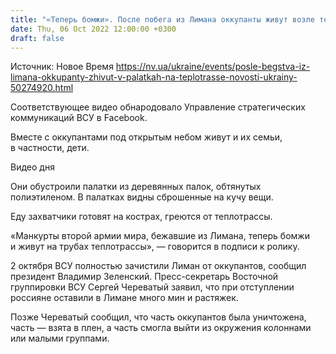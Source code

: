 ```yaml
---
title: "«Теперь бомжи». После побега из Лимана оккупанты живут возле теплотрассы в палатках — видео"
date: Thu, 06 Oct 2022 12:00:00 +0300
draft: false
---
```

Источник: Новое Время https://nv.ua/ukraine/events/posle-begstva-iz-limana-okkupanty-zhivut-v-palatkah-na-teplotrasse-novosti-ukrainy-50274920.html


 Соответствующее видео обнародовало Управление стратегических коммуникаций ВСУ в Facebook.

Вместе с оккупантами под открытым небом живут и их семьи, в частности, дети.

 Видео дня   

Они обустроили палатки из деревянных палок, обтянутых полиэтиленом. В палатках видны сброшенные на кучу вещи.

Еду захватчики готовят на кострах, греются от теплотрассы.

«Манкурты второй армии мира, бежавшие из Лимана, теперь бомжи и живут на трубах теплотрассы», — говорится в подписи к ролику.

2 октября ВСУ полностью зачистили Лиман от оккупантов, сообщил президент Владимир Зеленский. Пресс-секретарь Восточной группировки ВСУ Сергей Череватый заявил, что при отступлении россияне оставили в Лимане много мин и растяжек.

Позже Череватый сообщил, что часть оккупантов была уничтожена, часть — взята в плен, а часть смогла выйти из окружения колоннами или малыми группами.
